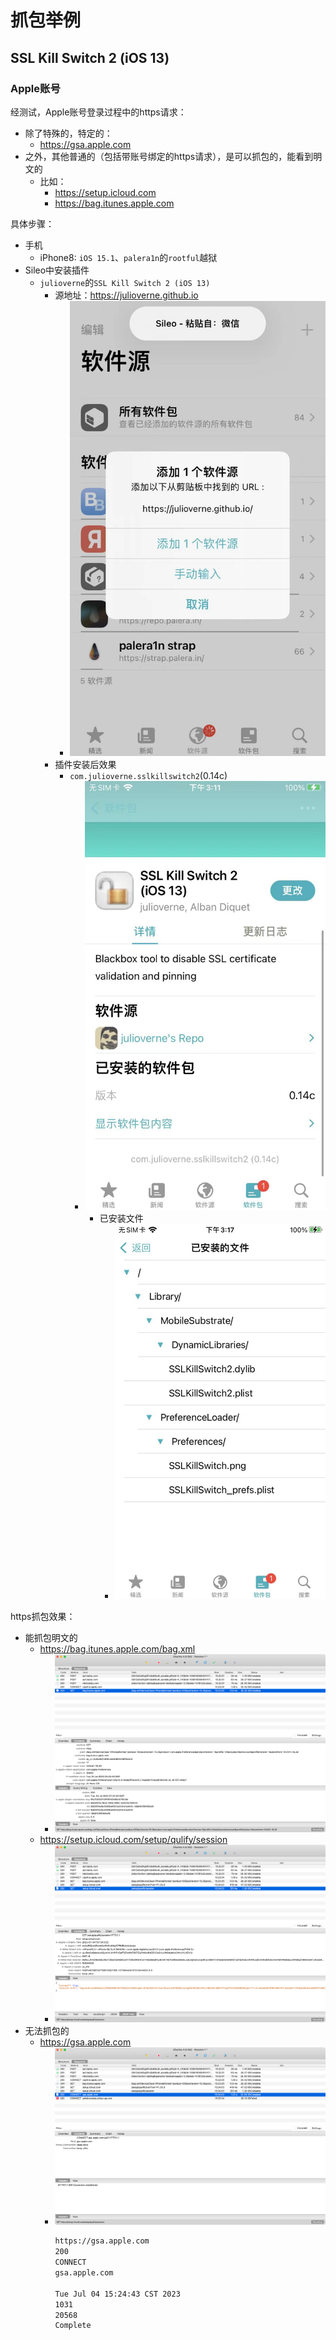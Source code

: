 # 抓包举例

## SSL Kill Switch 2 (iOS 13)

### Apple账号

经测试，Apple账号登录过程中的https请求：

* 除了特殊的，特定的：
  * https://gsa.apple.com
* 之外，其他普通的（包括带账号绑定的https请求），是可以抓包的，能看到明文的
  * 比如：
    * https://setup.icloud.com
    * https://bag.itunes.apple.com

具体步骤：

* 手机
  * iPhone8: `iOS 15.1`、`palera1n`的`rootful`越狱
* Sileo中安装插件
  * `julioverne`的`SSL Kill Switch 2 (iOS 13)`
    * 源地址：https://julioverne.github.io
      * ![julioverne_sileo_repo_src](../../../../assets/img/julioverne_sileo_repo_src.png)
    * 插件安装后效果
      * `com.julioverne.sslkillswitch2`(0.14c)
        * ![sileo_installed_tweak_sslkillswitch2](../../../../assets/img/sileo_installed_tweak_sslkillswitch2.png)
          * 已安装文件
            * ![sslkillswitch2_installed_files](../../../../assets/img/sslkillswitch2_installed_files.png)

https抓包效果：

* 能抓包明文的
  * https://bag.itunes.apple.com/bag.xml
    * ![charles_https_ok_bag_itunes](../../../../assets/img/charles_https_ok_bag_itunes.png)
  * https://setup.icloud.com/setup/qulify/session
    * ![charles_https_ok_icloud_setup](../../../../assets/img/charles_https_ok_icloud_setup.png)
* 无法抓包的
  * https://gsa.apple.com
    * ![charles_gsa_apple_CONNECT](../../../../assets/img/charles_gsa_apple_CONNECT.png)
      ```bash
      https://gsa.apple.com 
      200 
      CONNECT 
      gsa.apple.com 

      Tue Jul 04 15:24:43 CST 2023 
      1031 
      20568 
      Complete
      ```
